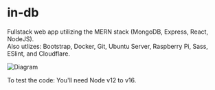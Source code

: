 # in-db
Fullstack web app utilizing the MERN stack (MongoDB, Express, React, NodeJS).<br>
Also utlizes: Bootstrap, Docker, Git, Ubuntu Server, Raspberry Pi, Sass, ESlint, and Cloudflare.<br>

![Diagram](https://imgur.com/a/v5geaoi)

To test the code:
You'll need Node v12 to v16. 
